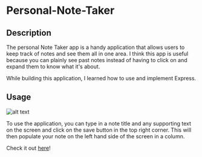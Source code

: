 # Personal-Note-Taker

## Description

The personal Note Taker app is a handy application that allows users to keep track of notes and see them all in one area. I think this app is useful because you can plainly see past notes instead of having to click on and expand them to know what it's about.

While building this application, I learned how to use and implement Express.

## Usage

![alt text](assets/images/screenshot.png)

To use the application, you can type in a note title and any supporting text on the screen and click on the save button in the top right corner. This will then populate your note on the left hand side of the screen in a column.

Check it out <a href="https://personal-note-taker.herokuapp.com/">here</a>!
